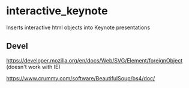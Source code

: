 # interactive_keynote
Inserts interactive html objects into Keynote presentations


## Devel
https://developer.mozilla.org/en/docs/Web/SVG/Element/foreignObject
(doesn't work with IE)

https://www.crummy.com/software/BeautifulSoup/bs4/doc/
